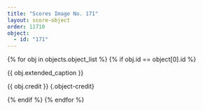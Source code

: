 ```yaml
---
title: "Scores Image No. 171"
layout: score-object
order: 11710
object:
  - id: "171"
---
```


{% for obj in objects.object_list %}
{% if obj.id == object[0].id %}

{{ obj.extended_caption }}

{{ obj.credit }} {.object-credit}

{% endif %}
{% endfor %}
